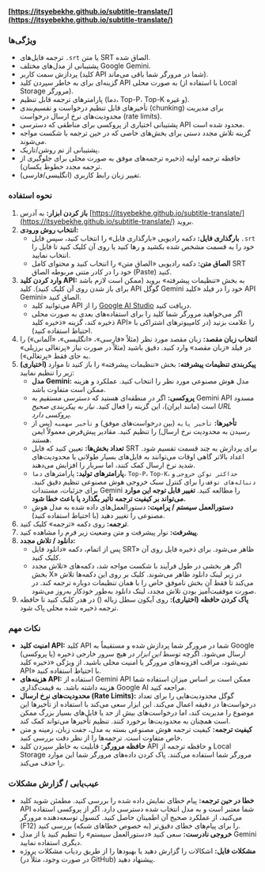 

**[https://itsyebekhe.github.io/subtitle-translate/](https://itsyebekhe.github.io/subtitle-translate/)**

### ویژگی‌ها

*   ترجمه فایل‌های `.srt` یا متن SRT الصاق شده.
*   پشتیبانی از مدل‌های مختلف Google Gemini.
*   پردازش سمت کاربر (کلید API شما در مرورگر شما باقی می‌ماند).
*   گزینه‌ای برای به خاطر سپردن کلید API به صورت محلی (با استفاده از Local Storage مرورگر).
*   پارامترهای ترجمه قابل تنظیم (دما، Top-P، Top-K و غیره).
*   تأخیرهای قابل تنظیم درخواست و تقسیم‌بندی (chunking) برای مدیریت محدودیت‌های نرخ ارسال درخواست (rate limits).
*   پشتیبانی اختیاری از پروکسی برای مناطقی که دسترسی API محدود شده است.
*   گزینه تلاش مجدد دستی برای بخش‌های خاصی که در حین ترجمه با شکست مواجه می‌شوند.
*   پشتیبانی از تم روشن/تاریک.
*   حافظه ترجمه اولیه (ذخیره ترجمه‌های موفق به صورت محلی برای جلوگیری از ترجمه مجدد خطوط یکسان).
*   تغییر زبان رابط کاربری (انگلیسی/فارسی).

### نحوه استفاده

1.  **باز کردن ابزار:** به آدرس [https://itsyebekhe.github.io/subtitle-translate/](https://itsyebekhe.github.io/subtitle-translate/) بروید.
2.  **انتخاب روش ورودی:**
    *   **بارگذاری فایل:** دکمه رادیویی «بارگذاری فایل» را انتخاب کنید، سپس فایل `.srt` خود را به قسمت مشخص شده بکشید و رها کنید یا روی آن کلیک کنید تا فایل را انتخاب نمایید.
    *   **الصاق متن:** دکمه رادیویی «الصاق متن» را انتخاب کنید و محتوای کامل SRT خود را در کادر متنی مربوطه الصاق (Paste) کنید.
3.  **وارد کردن کلید API:** به بخش «تنظیمات پیشرفته» بروید (ممکن است لازم باشد برای باز شدن روی آن کلیک کنید). کلید API گوگل Gemini خود را در فیلد «کلید API Gemini» الصاق کنید.
    *   می‌توانید کلید API را از [Google AI Studio](https://aistudio.google.com/app/apikey) دریافت کنید.
    *   اگر می‌خواهید مرورگر شما کلید را برای استفاده‌های بعدی به صورت محلی ذخیره کند، گزینه «ذخیره کلید API» را علامت بزنید (در کامپیوترهای اشتراکی با احتیاط استفاده کنید).
4.  **انتخاب زبان مقصد:** زبان مقصد مورد نظر (مثلاً «فارسی»، «انگلیسی»، «آلمانی») را در فیلد «زبان مقصد» وارد کنید. دقیق باشید (مثلاً در صورت نیاز «پرتغالی برزیلی» به جای فقط «پرتغالی»).
5.  **(اختیاری) پیکربندی تنظیمات پیشرفته:** بخش «تنظیمات پیشرفته» را باز کنید تا موارد زیر را تنظیم نمایید:
    *   **مدل Gemini:** مدل هوش مصنوعی مورد نظر را انتخاب کنید. عملکرد و هزینه ممکن است متفاوت باشد.
    *   **پروکسی:** اگر در منطقه‌ای هستید که دسترسی مستقیم به Gemini API مسدود است (مانند ایران)، این گزینه را فعال کنید. *نیاز به پیکربندی صحیح URL پروکسی دارد.*
    *   **تأخیرها:** `تأخیر پایه` (بین درخواست‌های موفق) و `تأخیر سهمیه` (پس از رسیدن به محدودیت نرخ ارسال) را تنظیم کنید. مقادیر پیش‌فرض معمولاً ایمن هستند.
    *   **تعداد بخش‌ها:** تعیین کنید که فایل SRT برای پردازش به چند قسمت تقسیم شود. اعداد بالاتر گاهی اوقات می‌توانند به فایل‌های بسیار طولانی یا محدودیت‌های شدید نرخ ارسال کمک کنند، اما سربار را افزایش می‌دهند.
    *   **پارامترهای تولید:** پارامترهای `دما`، `Top-P`، `Top-K`، `حداکثر توکن خروجی` و `دنباله‌های توقف` را برای کنترل سبک خروجی هوش مصنوعی تنظیم دقیق کنید. برای جزئیات، مستندات Gemini را مطالعه کنید. **تغییر قابل توجه این موارد می‌تواند بر کیفیت ترجمه تأثیر بگذارد یا باعث خطا شود.**
    *   **دستورالعمل سیستم / پرامپت:** دستورالعمل‌های داده شده به مدل هوش مصنوعی را تغییر دهید (با احتیاط استفاده کنید).
6.  **ترجمه:** روی دکمه «ترجمه» کلیک کنید.
7.  **پیشرفت:** نوار پیشرفت و متن وضعیت زیر فرم را مشاهده کنید.
8.  **دانلود / تلاش مجدد:**
    *   پس از اتمام، دکمه «دانلود فایل SRT» ظاهر می‌شود. برای ذخیره فایل روی آن کلیک کنید.
    *   اگر هر بخشی در طول فرآیند با شکست مواجه شد، دکمه‌های «تلاش مجدد بخش X» در زیر لینک دانلود ظاهر می‌شوند. کلیک بر روی این دکمه‌ها تلاش می‌کند تا فقط آن بخش ناموفق خاص را با همان تنظیمات دوباره ترجمه کند. در صورت موفقیت‌آمیز بودن تلاش مجدد، لینک دانلود به‌طور خودکار به‌روز می‌شود.
9.  **پاک کردن حافظه (اختیاری):** روی آیکون سطل زباله (<i class="fa fa-trash"></i>) در هدر کلیک کنید تا حافظه ترجمه ذخیره شده محلی پاک شود.

### نکات مهم

*   **امنیت کلید API:** کلید API شما در مرورگر شما پردازش شده و مستقیماً به Google (یا پروکسی) ارسال می‌شود. اگرچه توسط *این ابزار* در هیچ سرور خارجی ذخیره نمی‌شود، مراقب افزونه‌های مرورگر یا امنیت محلی باشید. از ویژگی «ذخیره کلید API» با احتیاط استفاده کنید.
*   **هزینه‌های API:** استفاده از Gemini API ممکن است بر اساس میزان استفاده شما هزینه داشته باشد. به قیمت‌گذاری Google AI مراجعه کنید.
*   **محدودیت‌های نرخ ارسال (Rate Limits):** گوگل محدودیت‌هایی را برای تعداد درخواست‌ها در دقیقه اعمال می‌کند. این ابزار سعی می‌کند با استفاده از تأخیرها این موضوع را مدیریت کند، اما درخواست‌های بیش از حد یا فایل‌های بسیار بزرگ ممکن است همچنان به محدودیت‌ها برخورد کنند. تنظیم تأخیرها می‌تواند کمک کند.
*   **کیفیت ترجمه:** کیفیت ترجمه هوش مصنوعی بسته به مدل، جفت زبان، زمینه و متن خاص متفاوت است. ترجمه‌ها را از نظر دقت بررسی کنید.
*   **حافظه مرورگر:** قابلیت به خاطر سپردن کلید API و حافظه ترجمه از Local Storage مرورگر شما استفاده می‌کنند. پاک کردن داده‌های مرورگر شما این موارد را حذف می‌کند.

### عیب‌یابی / گزارش مشکلات

*   **خطا در حین ترجمه:** پیام خطای نمایش داده شده را بررسی کنید. مطمئن شوید کلید API شما معتبر است و به مدل انتخاب شده دسترسی دارد. اگر از پروکسی استفاده می‌کنید، از عملکرد صحیح آن اطمینان حاصل کنید. کنسول توسعه‌دهنده مرورگر (F12) را برای پیام‌های خطای دقیق‌تر (به خصوص خطاهای شبکه) بررسی کنید.
*   **خروجی نادرست:** سعی کنید «دستورالعمل سیستم» را تنظیم کنید یا از مدل Gemini دیگری استفاده نمایید.
*   **مشکلات فایل:** اشکالات را گزارش دهید یا بهبودها را از طریق ردیاب مشکلات پروژه (در صورت وجود، مثلاً در GitHub) پیشنهاد دهید.


